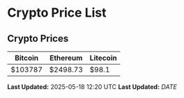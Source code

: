 # Crypto Price List

## Crypto Prices
| Bitcoin | Ethereum | Litecoin |
| ------- | -------- | -------- |
| $103787 | $2498.73 | $98.1 |
**Last Updated:** 2025-05-18 12:20 UTC
**Last Updated:** $DATE$
